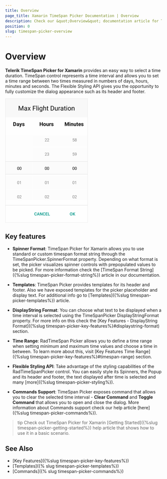 ```yaml
---
title: Overview
page_title: Xamarin TimeSpan Picker Documentation | Overview
description: Check our &quot;Overview&quot; documentation article for Telerik TimeSpan Picker for Xamarin control.
position: 0
slug: timespan-picker-overview
---
```


# Overview

**Telerik TimeSpan Picker for Xamarin** provides an easy way to select a time duration. TimeSpan control represents a time interval and allows you to set a time range between two times measured in numbers of days, hours, minutes and seconds. The Flexible Styling API gives you the opportunity to fully customize the dialog appearance such as its header and footer.

![TimeSpan Picker Overview](images/timespan_picker_overview.png)

## Key features

* **Spinner Format**: TimeSpan Picker for Xamarin allows you to use standard or custom timespan format string through the TimeSpanPicker.SpinnerFormat property. Depending on what format is set, the picker visualizes spinner controls with prepopulated values to be picked. For more information check the [TimeSpan Format String]({%slug timespan-picker-format-string%}) article in our documentation.

* **Templates**: TimeSpan Picker provides templates for its header and footer. Also we have exposed templates for the picker placeholder and display text. For additional info go to [Templates]({%slug timespan-picker-templates%}) article.

* **DisplayString Format**: You can choose what text to be displayed when a time interval is selected using the TimeSpanPicker DisplayStringFormat property. For more info on this check the [Key Features - DisplayString Format]({%slug timespan-picker-key-features%}#displaystring-format) section.

* **Time Range**: RadTimeSpan Picker allows you to define a time range when setting minimum and maximum time values and choose a time in between. To learn more about this, visit [Key Features Time Range]({%slug timespan-picker-key-features%}#timespan-range) section.

* **Flexible Styling API**: Take advantage of the styling capabilities of the RadTimeSpanPicker control. You can easily style its Spinners, the Popup and its header and footer, the text displayed after time is selected and many [more]({%slug timespan-picker-styling%}).

* **Commands Support**: TimeSpan Picker exposes command that allows you to clear the selected time interval - **Clear Command** and **Toggle Command** that allows you to open and close the dialog. More information about Commands support check our help article [here]({%slug timespan-picker-commands%}).

>tip Check out TimeSpan Picker for Xamarin [Getting Started]({%slug timespan-picker-getting-started%}) help article that shows how to use it in a basic scenario.

## See Also

- [Key Features]({%slug timespan-picker-key-features%})
- [Templates]({% slug timespan-picker-templates%})
- [Commands]({% slug timespan-picker-commands%})